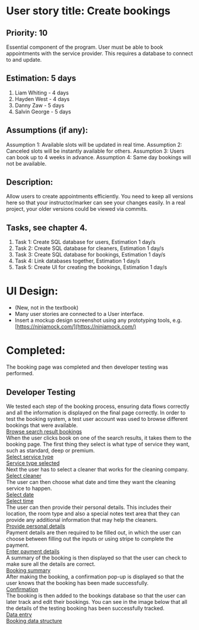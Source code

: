 # User story title: Create bookings

## Priority: 10 
Essential component of the program. User must be able to book appointments with the service provider.
This requires a database to connect to and update.

## Estimation: 5 days

1. Liam Whiting - 4 days
2. Hayden West - 4 days
3. Danny Zaw - 5 days
4. Salvin George - 5 days

## Assumptions (if any):
Assumption 1: Available slots will be updated in real time. 
Assumption 2: Canceled slots will be instantly available for others.
Assumption 3: Users can book up to 4 weeks in advance.
Assumption 4: Same day bookings will not be available. 

## Description:
Allow users to create appointments efficiently.
You need to keep all versions here so that your instructor/marker can see your changes easily. 
In a real project, your older versions could be viewed via commits.


## Tasks, see chapter 4.

1. Task 1: Create SQL database for users, Estimation 1 day/s
2. Task 2: Create SQL database for cleaners, Estimation 1 day/s
3. Task 3: Create SQL database for bookings, Estimation 1 day/s
4. Task 4: Link databases together, Estimation 1 day/s
5. Task 5: Create UI for creating the bookings, Estimation 1 day/s


# UI Design:
* (New, not in the textbook) 
* Many user stories are connected to a User interface.
* Insert a mockup design screenshot using any prototyping tools, e.g. [https://ninjamock.com/](https://ninjamock.com/)


# Completed:
The booking page was completed and then developer testing was performed.

## Developer Testing
We tested each step of the booking process, ensuring data flows correctly and all the
information is displayed on the final page correctly.
In order to test the booking system, a test user account was used to browse different
bookings that were available.  
[Browse search result bookings](../Images/01_Create_Bookings/01_browse_service_providers.png)  
When the user clicks book on one of the search results, it takes them to the booking page.
The first thing they select is what type of service they want, such as standard, deep or premium.  
[Select service type](../Images/01_Create_Bookings/02_select_service_type_1.png)  
[Service type selected](../Images/01_Create_Bookings/02_select_service_type_2.png)  
Next the user has to select a cleaner that works for the cleaning company.  
[Select cleaner](../Images/01_Create_Bookings/03_select_cleaner.png)  
The user can then choose what date and time they want the cleaning service to happen.  
[Select date](../Images/01_Create_Bookings/04_select_date_time_1.png)  
[Select time](../Images/01_Create_Bookings/04_select_date_time_2.png)  
The user can then provide their personal details. This includes their location, the room type
and also a special notes text area that they can provide any additional information that
may help the cleaners.  
[Provide personal details](../Images/01_Create_Bookings/05_enter_address.png)  
Payment details are then required to be filled out, in which the user can choose between
filling out the inputs or using stripe to complete the payment.   
[Enter payment details](../Images/01_Create_Bookings/06_enter_payment_details.png)  
A summary of the booking is then displayed so that the user can check to make sure
all the details are correct.  
[Booking summary](../Images/01_Create_Bookings/07_booking_summary.png)  
After making the booking, a confirmation pop-up is displayed so that the user knows that
the booking has been made successfully.  
[Confirmation](../Images/01_Create_Bookings/08_confirmation_popup.png)  
The booking is then added to the bookings database so that the user can later track and edit their bookings.
You can see in the image below that all the details of the testing booking has been successfully
tracked.  
[Data entry](../Images/01_Create_Bookings/09_database_write.png)  
[Booking data structure](../Images/01_Create_Bookings/11_booking_datatype.png)  